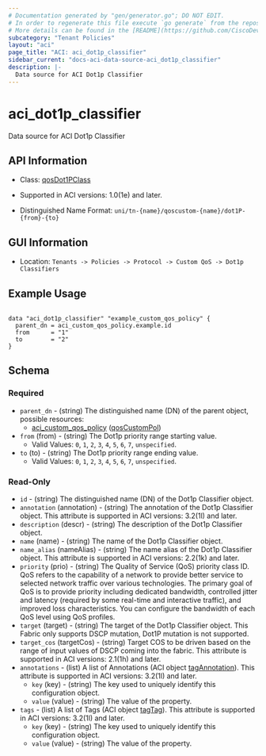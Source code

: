 ```yaml
---
# Documentation generated by "gen/generator.go"; DO NOT EDIT.
# In order to regenerate this file execute `go generate` from the repository root.
# More details can be found in the [README](https://github.com/CiscoDevNet/terraform-provider-aci/blob/master/README.md).
subcategory: "Tenant Policies"
layout: "aci"
page_title: "ACI: aci_dot1p_classifier"
sidebar_current: "docs-aci-data-source-aci_dot1p_classifier"
description: |-
  Data source for ACI Dot1p Classifier
---
```


# aci_dot1p_classifier #

Data source for ACI Dot1p Classifier

## API Information ##

* Class: [qosDot1PClass](https://pubhub.devnetcloud.com/media/model-doc-latest/docs/app/index.html#/objects/qosDot1PClass/overview)

* Supported in ACI versions: 1.0(1e) and later.

* Distinguished Name Format: `uni/tn-{name}/qoscustom-{name}/dot1P-{from}-{to}`

## GUI Information ##

* Location: `Tenants -> Policies -> Protocol -> Custom QoS -> Dot1p Classifiers`

## Example Usage ##

```hcl

data "aci_dot1p_classifier" "example_custom_qos_policy" {
  parent_dn = aci_custom_qos_policy.example.id
  from      = "1"
  to        = "2"
}

```

## Schema ##

### Required ###

* `parent_dn` - (string) The distinguished name (DN) of the parent object, possible resources:
  - [aci_custom_qos_policy](https://registry.terraform.io/providers/CiscoDevNet/aci/latest/docs/resources/custom_qos_policy) ([qosCustomPol](https://pubhub.devnetcloud.com/media/model-doc-latest/docs/app/index.html#/objects/qosCustomPol/overview))
* `from` (from) - (string) The Dot1p priority range starting value.
  - Valid Values: `0`, `1`, `2`, `3`, `4`, `5`, `6`, `7`, `unspecified`.
* `to` (to) - (string) The Dot1p priority range ending value.
  - Valid Values: `0`, `1`, `2`, `3`, `4`, `5`, `6`, `7`, `unspecified`.

### Read-Only ###

* `id` - (string) The distinguished name (DN) of the Dot1p Classifier object.
* `annotation` (annotation) - (string) The annotation of the Dot1p Classifier object. This attribute is supported in ACI versions: 3.2(1l) and later.
* `description` (descr) - (string) The description of the Dot1p Classifier object.
* `name` (name) - (string) The name of the Dot1p Classifier object.
* `name_alias` (nameAlias) - (string) The name alias of the Dot1p Classifier object. This attribute is supported in ACI versions: 2.2(1k) and later.
* `priority` (prio) - (string) The Quality of Service (QoS) priority class ID. QoS refers to the capability of a network to provide better service to selected network traffic over various technologies. The primary goal of QoS is to provide priority including dedicated bandwidth, controlled jitter and latency (required by some real-time and interactive traffic), and improved loss characteristics. You can configure the bandwidth of each QoS level using QoS profiles.
* `target` (target) - (string) The target of the Dot1p Classifier object. This Fabric only supports DSCP mutation, Dot1P mutation is not supported.
* `target_cos` (targetCos) - (string) Target COS to be driven based on the range of input values of DSCP coming into the fabric. This attribute is supported in ACI versions: 2.1(1h) and later.
* `annotations` - (list) A list of Annotations (ACI object [tagAnnotation](https://pubhub.devnetcloud.com/media/model-doc-latest/docs/app/index.html#/objects/tagAnnotation/overview)). This attribute is supported in ACI versions: 3.2(1l) and later.
    * `key` (key) - (string) The key used to uniquely identify this configuration object.
    * `value` (value) - (string) The value of the property.
* `tags` - (list) A list of Tags (ACI object [tagTag](https://pubhub.devnetcloud.com/media/model-doc-latest/docs/app/index.html#/objects/tagTag/overview)). This attribute is supported in ACI versions: 3.2(1l) and later.
    * `key` (key) - (string) The key used to uniquely identify this configuration object.
    * `value` (value) - (string) The value of the property.
